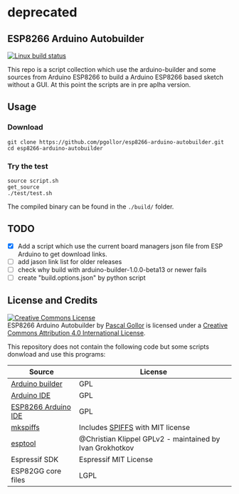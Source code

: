 # deprecated


## ESP8266 Arduino Autobuilder
[![Linux build status](https://travis-ci.org/pgollor/esp8266-arduino-autobuilder.svg)](https://travis-ci.org/pgollor/esp8266-arduino-autobuilder)

This repo is a script collection which use the arduino-builder and some sources from Arduino ESP8266 to build a Arduino ESP8266 based sketch without a GUI.
At this point the scripts are in pre aplha version.

## Usage
### Download
```
git clone https://github.com/pgollor/esp8266-arduino-autobuilder.git
cd esp8266-arduino-autobuilder
```

### Try the test
```
source script.sh
get_source
./test/test.sh
```
The compiled binary can be found in the `./build/` folder.


## TODO
- [x] Add a script which use the current board managers json file from ESP Arduino to get download links.
- [ ] add jason link list for older releases
- [ ] check why build with arduino-builder-1.0.0-beta13 or newer fails
- [ ] create "build.options.json" by python script

## License and Credits

<a rel="license" href="http://creativecommons.org/licenses/by/4.0/"><img alt="Creative Commons License" style="border-width:0" src="https://i.creativecommons.org/l/by/4.0/88x31.png" /></a><br /><span xmlns:dct="http://purl.org/dc/terms/" property="dct:title">ESP8266 Arduino Autobuilder</span> by <a xmlns:cc="http://creativecommons.org/ns#" href="https://github.com/pgollor/esp8266-arduino-autobuilder" property="cc:attributionName" rel="cc:attributionURL">Pascal Gollor</a> is licensed under a <a rel="license" href="http://creativecommons.org/licenses/by/4.0/">Creative Commons Attribution 4.0 International License</a>.

This repository does not contain the following code but some scripts donwload and use this programs:

 Source | License
--------|--------
[Arduino builder](https://github.com/arduino/arduino-builder) | GPL
[Arduino IDE](https://github.com/arduino/Arduino) | GPL
[ESP8266 Arduino IDE](https://github.com/esp8266/Arduino) | GPL
[mkspiffs](https://github.com/igrr/mkspiffs) | Includes [SPIFFS](https://github.com/pellepl/spiffs) with MIT license
[esptool](https://github.com/igrr/esptool-ck) | @Christian Klippel GPLv2 - maintained by Ivan Grokhotkov
Espressif SDK | Espressif MIT License
ESP82GG core files | LGPL
